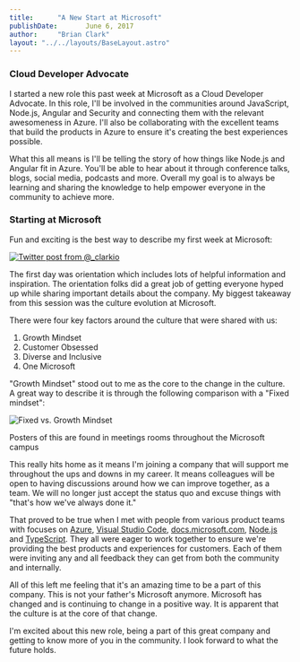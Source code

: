```yaml
---
title:      "A New Start at Microsoft"
publishDate:       June 6, 2017
author:     "Brian Clark"
layout: "../../layouts/BaseLayout.astro"
---
```



### Cloud Developer Advocate

I started a new role this past week at Microsoft as a Cloud Developer Advocate. In this role, I'll be involved in the communities around JavaScript, Node.js, Angular and Security and connecting them with the relevant awesomeness in Azure. I'll also be collaborating with the excellent teams that build the products in Azure to ensure it's creating the best experiences possible.

What this all means is I'll be telling the story of how things like Node.js and Angular fit in Azure. You'll be able to hear about it through conference talks, blogs, social media, podcasts and more. Overall my goal is to always be learning and sharing the knowledge to help empower everyone in the community to achieve more.

### Starting at Microsoft

Fun and exciting is the best way to describe my first week at Microsoft:

<a href="https://twitter.com/_clarkio/status/869668624683868161">
    <img class="post-image" src="/assets/old-posts/img/new-start-at-msft/start-at-msft-tweet.png" alt="Twitter post from @_clarkio">
</a>

The first day was orientation which includes lots of helpful information and inspiration. The orientation folks did a great job of getting everyone hyped up while sharing important details about the company.  My biggest takeaway from this session was the culture evolution at Microsoft.

There were four key factors around the culture that were shared with us:
1. Growth Mindset
2. Customer Obsessed
3. Diverse and Inclusive
4. One Microsoft

"Growth Mindset" stood out to me as the core to the change in the culture. A great way to describe it is through the following comparison with a "Fixed mindset":

<img class="post-image" src="/assets/old-posts/img/new-start-at-msft/fixed-vs-growth-mindset.png" alt="Fixed vs. Growth Mindset">

<span class="caption text-muted">Posters of this are found in meetings rooms throughout the Microsoft campus</span>

This really hits home as it means I'm joining a company that will support me throughout the ups and downs in my career. It means colleagues will be open to having discussions around how we can improve together, as a team. We will no longer just accept the status quo and excuse things with "that's how we've always done it."

That proved to be true when I met with people from various product teams with focuses on [Azure](https://azure.microsoft.com), [Visual Studio Code](https://code.visualstudio.com/), [docs.microsoft.com](https://docs.microsoft.com), [Node.js](https://nodejs.org) and [TypeScript](http://www.typescriptlang.org/). They all were eager to work together to ensure we're providing the best products and experiences for customers. Each of them were inviting any and all feedback they can get from both the community and internally.

All of this left me feeling that it's an amazing time to be a part of this company. This is not your father's Microsoft anymore. Microsoft has changed and is continuing to change in a positive way. It is apparent that the culture is at the core of that change.

I'm excited about this new role, being a part of this great company and getting to know more of you in the community. I look forward to what the future holds.
